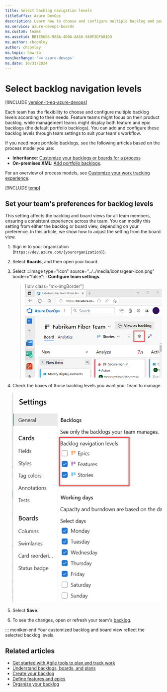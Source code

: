 ```yaml
---
title: Select backlog navigation levels
titleSuffix: Azure DevOps
description: Learn how to choose and configure multiple backlog and portfolio backlog levels for your team in Azure DevOps to suit your workflow.
ms.service: azure-devops-boards
ms.custom: teams
ms.assetid: BB1E56B6-988A-4D0A-AA56-560F2DF681DD  
ms.author: chcomley
author: chcomley
ms.topic: how-to
monikerRange: '<= azure-devops'
ms.date: 10/31/2024
---
```


# Select backlog navigation levels

[!INCLUDE [version-lt-eq-azure-devops](../../includes/version-lt-eq-azure-devops.md)]  

Each team has the flexibility to choose and configure multiple backlog levels according to their needs. Feature teams might focus on their product backlog, while management teams might display both feature and epic backlogs (the default portfolio backlogs). You can add and configure these backlog levels through team settings to suit your team's workflow.

If you need more portfolio backlogs, see the following articles based on the process model you use: 
- **Inheritance**: [Customize your backlogs or boards for a process](work/customize-process-backlogs-boards.md)  
- **On-premises XML**: [Add portfolio backlogs](../../reference/add-portfolio-backlogs.md).

For an overview of process models, see [Customize your work tracking experience](../../reference/customize-work.md).

[!INCLUDE [temp](includes/prerequisites-team-settings.md)]

<a id="activate-backlogs"></a>

## Set your team's preferences for backlog levels

This setting affects the backlog and board views for all team members, ensuring a consistent experience across the team. You can modify this setting from either the backlog or board view, depending on your preference. In this article, we show how to adjust the setting from the board view.

1. Sign in to your organization (```https://dev.azure.com/{yourorganization}```).
2. Select **Boards**, and then open your board.

3. Select :::image type="icon" source="../../media/icons/gear-icon.png" border="false"::: **Configure team settings**.

	> [!div class="mx-imgBorder"]
	> ![Screenshot shows Open board settings for a team.](media/configure-team/open-board-settings.png)  

4. Check the boxes of those backlog levels you want your team to manage. 

	![Screenshot shows Team settings dialog, Backlogs tab.](media/select-nav-backlog-levels-config-ts.png)  

5. Select **Save**.  

6. To see the changes, open or refresh your team's [backlog](../../boards/backlogs/create-your-backlog.md). 

::: moniker-end
   Your customized backlog and board view reflect the selected backlog levels.

## Related articles

- [Get started with Agile tools to plan and track work](../../boards/get-started/what-is-azure-boards.md)
- [Understand backlogs, boards, and plans](../../boards/backlogs/backlogs-boards-plans.md)
- [Create your backlog](../../boards/backlogs/create-your-backlog.md)
- [Define features and epics](../../boards/backlogs/define-features-epics.md)
- [Organize your backlog](../../boards/backlogs/organize-backlog.md)
